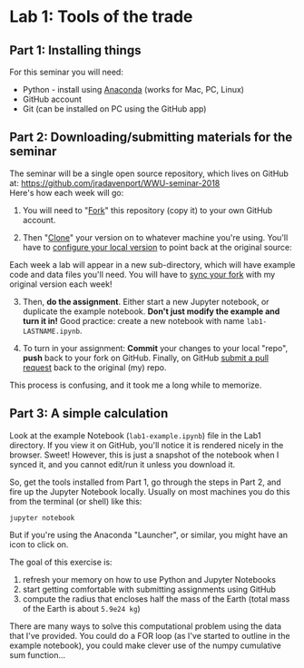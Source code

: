 # Lab 1: Tools of the trade

## Part 1: Installing things

For this seminar you will need:
- Python - install using [Anaconda](https://www.anaconda.com/download/) (works for Mac, PC, Linux)
- GitHub account
- Git (can be installed on PC using the GitHub app)


## Part 2: Downloading/submitting materials for the seminar

The seminar will be a single open source repository, which lives on GitHub at:
https://github.com/jradavenport/WWU-seminar-2018 <br/>
Here's how each week will go:

1) You will need to "[Fork](https://help.github.com/articles/fork-a-repo/)" this repository (copy it) to your own GitHub account.

2) Then "[Clone](https://help.github.com/articles/cloning-a-repository/)" your version on to whatever machine you're using. You'll have to [configure your local version](https://help.github.com/articles/configuring-a-remote-for-a-fork/) to point back at the original source:

Each week a lab will appear in a new sub-directory, which will have example code and data files you'll need. You will have to [sync your fork](https://help.github.com/articles/syncing-a-fork/) with my original version each week!


3) Then, **do the assignment**. Either start a new Jupyter notebook, or duplicate the example notebook. **Don't just modify the example and turn it in!** Good practice: create a new notebook with name `lab1-LASTNAME.ipynb`.

4) To turn in your assignment: **Commit** your changes to your local "repo", **push** back to your fork on GitHub. Finally, on GitHub [submit a pull request](https://help.github.com/articles/using-pull-requests/) back to the original (my) repo.

This process is confusing, and it took me a long while to memorize.


## Part 3: A simple calculation

Look at the example Notebook (`lab1-example.ipynb`) file in the Lab1 directory. If you view it on GitHub, you'll notice it is rendered nicely in the browser. Sweet! However, this is just a snapshot of the notebook when I synced it, and you cannot edit/run it unless you download it.

So, get the tools installed from Part 1, go through the steps in Part 2, and fire up the Jupyter Notebook locally. Usually on most machines you do this from the terminal (or shell) like this:

    jupyter notebook

But if you're using the Anaconda "Launcher", or similar, you might have an icon to click on.

The goal of this exercise is:
1. refresh your memory on how to use Python and Jupyter Notebooks
2. start getting comfortable with submitting assignments using GitHub
3. compute the radius that encloses half the mass of the Earth (total mass of the Earth is about `5.9e24 kg`)

There are many ways to solve this computational problem using the data that I've provided. You could do a FOR loop (as I've started to outline in the example notebook), you could make clever use of the numpy cumulative sum function...
